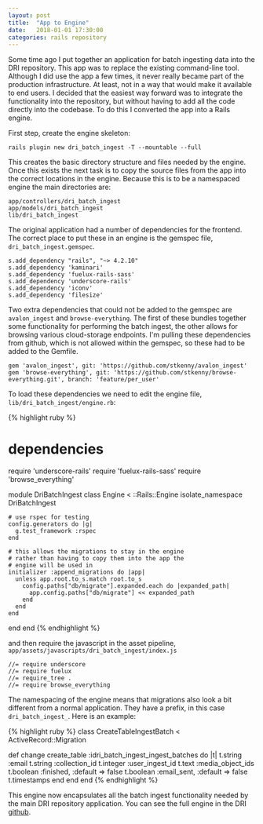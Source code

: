 ```yaml
---
layout: post
title:  "App to Engine"
date:   2018-01-01 17:30:00
categories: rails repository
---
```


Some time ago I put together an application for batch ingesting data into the DRI repository.
This app was to replace the existing command-line tool. Although I did use the app a few times,
it never really became part of the production infrastructure. At least, not in a way that would make
it available to end users. I decided that the easiest way forward was to integrate the functionality
into the repository, but without having to add all the code directly into the codebase. To do this I 
converted the app into a Rails engine.

First step, create the engine skeleton:

```
rails plugin new dri_batch_ingest -T --mountable --full
```

This creates the basic directory structure and files needed by the engine. Once this exists the next task
is to copy the source files from the app into the correct locations in the engine. Because this is to be a
namespaced engine the main directories are:

```
app/controllers/dri_batch_ingest
app/models/dri_batch_ingest
lib/dri_batch_ingest
```

The original application had a number of dependencies for the frontend. The correct place to put these in an engine
is the gemspec file, ```dri_batch_ingest.gemspec```.

```
s.add_dependency "rails", "~> 4.2.10"
s.add_dependency 'kaminari'
s.add_dependency 'fuelux-rails-sass'
s.add_dependency 'underscore-rails'
s.add_dependency 'iconv'
s.add_dependency 'filesize'
```

Two extra dependencies that could not be added to the gemspec are ```avalon_ingest``` and ```browse-everything```.
The first of these bundles together some functionality for performing the batch ingest, the other allows for browsing
various cloud-storage endpoints. I'm pulling these dependencies from github, which is not allowed within the gemspec, so 
these had to be added to the Gemfile.

```
gem 'avalon_ingest', git: 'https://github.com/stkenny/avalon_ingest'
gem 'browse-everything', git: 'https://github.com/stkenny/browse-everything.git', branch: 'feature/per_user'
```

To load these dependencies we need to edit the engine file, ```lib/dri_batch_ingest/engine.rb```:

{% highlight ruby %}
# dependencies
require 'underscore-rails'
require 'fuelux-rails-sass'
require 'browse_everything'

module DriBatchIngest
  class Engine < ::Rails::Engine
    isolate_namespace DriBatchIngest

    # use rspec for testing
    config.generators do |g|
      g.test_framework :rspec
    end

    # this allows the migrations to stay in the engine
    # rather than having to copy them into the app the 
    # engine will be used in
    initializer :append_migrations do |app|
      unless app.root.to_s.match root.to_s
        config.paths["db/migrate"].expanded.each do |expanded_path|
          app.config.paths["db/migrate"] << expanded_path
        end
      end
    end

  end
end
{% endhighlight %}

and then require the javascript in the asset pipeline, ```app/assets/javascripts/dri_batch_ingest/index.js```

```
//= require underscore
//= require fuelux
//= require_tree .
//= require browse_everything
```

The namespacing of the engine means that migrations also look a bit different from a normal application. They have a prefix, in this case ```dri_batch_ingest_```. Here is an example:

{% highlight ruby %}
class CreateTableIngestBatch < ActiveRecord::Migration

  def change
    create_table :idri_batch_ingest_ingest_batches do |t|
      t.string :email
      t.string :collection_id
      t.integer :user_ingest_id
      t.text :media_object_ids
      t.boolean :finished, :default => false
      t.boolean :email_sent, :default => false
      t.timestamps
    end
  end
end
{% endhighlight %}

This engine now encapsulates all the batch ingest functionality needed by the main DRI repository application. You can see the full engine in the DRI [github](https://github.com/Digital-Repository-of-Ireland/dri-batch-ingest).

